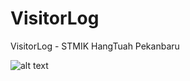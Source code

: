 # VisitorLog
VisitorLog - STMIK HangTuah Pekanbaru

![alt text](http://visitorlog-srv.server24.web.id:7780/assets/images/ss/op.jpg)
